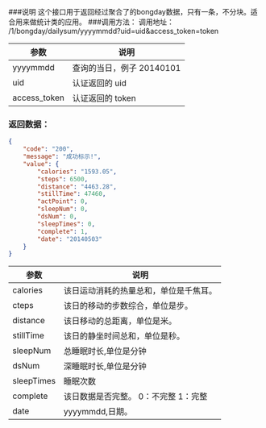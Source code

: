 ###说明
这个接口用于返回经过聚合了的bongday数据，只有一条，不分块。适合用来做统计类的应用。
###调用方法：
调用地址： /1/bongday/dailysum/yyyymmdd?uid=uid&access_token=token

参数|说明
---|---
yyyymmdd|查询的当日，例子 20140101
uid|认证返回的 uid
access_token|认证返回的 token
	
### 返回数据：

```json
{
    "code": "200", 
    "message": "成功标示!", 
    "value": {
        "calories": "1593.05", 
        "steps": 6500, 
        "distance": "4463.28", 
        "stillTime": 47460, 
        "actPoint": 0, 
        "sleepNum": 0, 
        "dsNum": 0, 
        "sleepTimes": 0, 
        "complete": 1, 
        "date": "20140503"
    }
}
```

参数|说明
---|---
calories|该日运动消耗的热量总和，单位是千焦耳。
cteps|该日的移动的步数综合，单位是步。 
distance|该日移动的总距离，单位是米。
stillTime|该日的静坐时间总和，单位是秒。
sleepNum|总睡眠时长,单位是分钟
dsNum|深睡眠时长,单位是分钟
sleepTimes|睡眠次数
complete|该日数据是否完整。  0：不完整    1：完整
date|yyyymmdd,日期。
